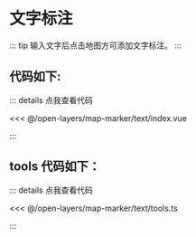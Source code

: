 <script setup>
import Map from './index.vue'
</script>

# 文字标注

::: tip
输入文字后点击地图方可添加文字标注。
:::

<Map />

## 代码如下:

::: details 点我查看代码

<<< @/open-layers/map-marker/text/index.vue

:::

## tools 代码如下：

::: details 点我查看代码

<<< @/open-layers/map-marker/text/tools.ts

:::
